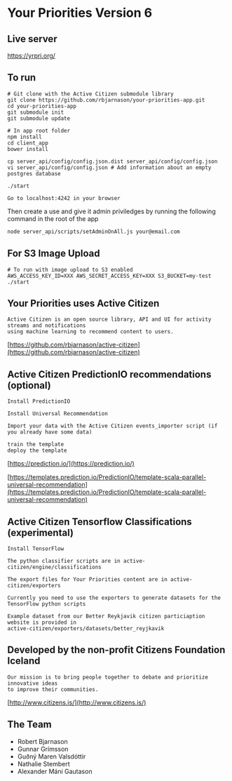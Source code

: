 # Your Priorities Version 6

## Live server
https://yrpri.org/

## To run

```
# Git clone with the Active Citizen submodule library
git clone https://github.com/rbjarnason/your-priorities-app.git
cd your-priorities-app
git submodule init
git submodule update

# In app root folder
npm install
cd client_app
bower install

cp server_api/config/config.json.dist server_api/config/config.json
vi server_api/config/config.json # Add information about an empty postgres database

./start

Go to localhost:4242 in your browser
```

Then create a use and give it admin priviledges by running the following command in the root of the app
```bash
node server_api/scripts/setAdminOnAll.js your@email.com
```

## For S3 Image Upload
```
# To run with image upload to S3 enabled
AWS_ACCESS_KEY_ID=XXX AWS_SECRET_ACCESS_KEY=XXX S3_BUCKET=my-test ./start
```

## Your Priorities uses Active Citizen
```
Active Citizen is an open source library, API and UI for activity streams and notifications 
using machine learning to recommend content to users.
```
[https://github.com/rbjarnason/active-citizen](https://github.com/rbjarnason/active-citizen)

## Active Citizen PredictionIO recommendations (optional)
```
Install PredictionIO

Install Universal Recommendation

Import your data with the Active Citizen events_importer script (if you already have some data)

train the template
deploy the template
```
[https://prediction.io/](https://prediction.io/)

[https://templates.prediction.io/PredictionIO/template-scala-parallel-universal-recommendation](https://templates.prediction.io/PredictionIO/template-scala-parallel-universal-recommendation)

## Active Citizen Tensorflow Classifications (experimental)
```
Install TensorFlow

The python classifier scripts are in active-citizen/engine/classifications

The export files for Your Priorities content are in active-citizen/exporters

Currently you need to use the exporters to generate datasets for the TensorFlow python scripts

Example dataset from our Better Reykjavik citizen particiaption website is provided in
active-citizen/exporters/datasets/better_reyjkavik

```

## Developed by the non-profit Citizens Foundation Iceland
```
Our mission is to bring people together to debate and prioritize innovative ideas 
to improve their communities.
```
[http://www.citizens.is/](http://www.citizens.is/)

## The Team
- Robert Bjarnason
- Gunnar Grímsson
- Guðný Maren Valsdóttir
- Nathalie Stembert
- Alexander Máni Gautason
